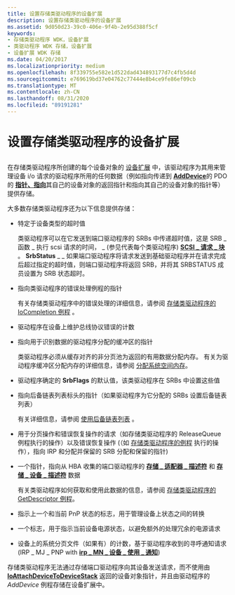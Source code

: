 ```yaml
---
title: 设置存储类驱动程序的设备扩展
description: 设置存储类驱动程序的设备扩展
ms.assetid: 9d050d23-39c0-406e-9f4b-2e95d388f5cf
keywords:
- 存储类驱动程序 WDK，设备扩展
- 类驱动程序 WDK 存储，设备扩展
- 设备扩展 WDK 存储
ms.date: 04/20/2017
ms.localizationpriority: medium
ms.openlocfilehash: 8f339755e582e1d522dad434893177d7c4fb5d4d
ms.sourcegitcommit: e769619bd37e04762c77444e8b4ce9fe86ef09cb
ms.translationtype: MT
ms.contentlocale: zh-CN
ms.lasthandoff: 08/31/2020
ms.locfileid: "89191281"
---
```

# <a name="setting-up-a-storage-class-drivers-device-extension"></a>设置存储类驱动程序的设备扩展


## <span id="ddk_setting_up_a_storage_class_drivers_device_extension_kg"></span><span id="DDK_SETTING_UP_A_STORAGE_CLASS_DRIVERS_DEVICE_EXTENSION_KG"></span>


在存储类驱动程序所创建的每个设备对象的 [设备扩展](../kernel/device-extensions.md) 中，该驱动程序为其用来管理设备 i/o 请求的驱动程序所用的任何数据（例如指向传递到 [**AddDevice**](/windows-hardware/drivers/ddi/wdm/nc-wdm-driver_add_device)的 PDO 的 [**指针、指向**](/windows-hardware/drivers/ddi/wdm/nf-wdm-ioattachdevicetodevicestack)其自己的设备对象的返回指针和指向其自己的设备对象的指针等）提供存储。

大多数存储类驱动程序还为以下信息提供存储：

-   特定于设备类型的超时值

    类驱动程序可以在它发送到端口驱动程序的 SRBs 中传递超时值，这是 SRB \_ 函数 \_ 执行 scsi 请求的时间， \_ (参见代表每个类驱动程序) [**SCSI \_ 请求 \_ 块**](/windows-hardware/drivers/ddi/srb/ns-srb-_scsi_request_block) 。 **SrbStatus** \_ \_ 如果端口驱动程序将请求发送到基础驱动程序并在请求完成后超过指定的超时值，则端口驱动程序将返回 SRB，并将其 SRBSTATUS 成员设置为 SRB 状态超时。

-   指向类驱动程序的错误处理例程的指针

    有关存储类驱动程序中的错误处理的详细信息，请参阅 [存储类驱动程序的 IoCompletion 例程](storage-class-driver-s-iocompletion-routines.md) 。

-   驱动程序在设备上维护总线协议错误的计数

-   指向用于识别数据的驱动程序分配的缓冲区的指针

    类驱动程序必须从缓存对齐的非分页池为返回的有用数据分配内存。 有关为驱动程序缓冲区分配内存的详细信息，请参阅 [分配系统空间内存](../kernel/allocating-system-space-memory.md)。

-   驱动程序确定的 **SrbFlags** 的默认值，该类驱动程序在 SRBs 中设置这些值

-   指向后备链表列表标头的指针（如果驱动程序为它分配的 SRBs 设置后备链表列表）

    有关详细信息，请参阅 [使用后备链表列表](../kernel/using-lookaside-lists.md) 。

-   用于分页操作和错误恢复操作的请求（如存储类驱动程序的 ReleaseQueue 例程执行的操作）以及错误恢复操作 (（如 [存储类驱动程序的例程](storage-class-driver-s-releasequeue-routine.md) 执行的操作），指向 IRP 和分配并保留的 SRB 分配和保留的指针) 

-   一个指针，指向从 HBA 收集的端口驱动程序的 [**存储 \_ 适配器 \_ 描述符**](/windows-hardware/drivers/ddi/ntddstor/ns-ntddstor-_storage_adapter_descriptor) 和 [**存储 \_ 设备 \_ 描述符**](/windows-hardware/drivers/ddi/ntddstor/ns-ntddstor-_storage_device_descriptor) 数据

    有关类驱动程序如何获取和使用此数据的信息，请参阅 [存储类驱动程序的 GetDescriptor 例程](storage-class-driver-s-getdescriptor-routine.md)。

-   指示上一个和当前 PnP 状态的标志，用于管理设备上状态之间的转换

-   一个标志，用于指示当前设备电源状态，以避免额外的处理冗余的电源请求

-   设备上的系统分页文件（如果有）的计数，基于驱动程序收到的寻呼通知请求 (IRP \_ MJ \_ PNP with [**irp \_ MN \_ 设备 \_ 使用 \_ 通知**](../kernel/irp-mn-device-usage-notification.md)) 

存储类驱动程序无法通过存储端口驱动程序向其设备发送请求，而不使用由 [**IoAttachDeviceToDeviceStack**](/windows-hardware/drivers/ddi/wdm/nf-wdm-ioattachdevicetodevicestack) 返回的设备对象指针，并且由驱动程序的 *AddDevice* 例程存储在设备扩展中。

 

